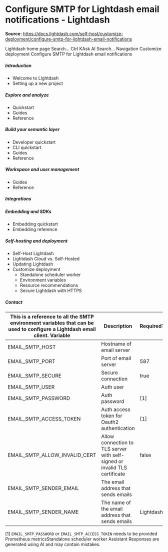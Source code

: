 # Configure SMTP for Lightdash email notifications - Lightdash

**Source:** https://docs.lightdash.com/self-host/customize-deployment/configure-smtp-for-lightdash-email-notifications

Lightdash home page
Search...
Ctrl KAsk AI
Search...
Navigation
Customize deployment
Configure SMTP for Lightdash email notifications
##### Introduction
  * Welcome to Lightdash
  * Setting up a new project


##### Explore and analyze
  * Quickstart
  * Guides
  * Reference


##### Build your semantic layer
  * Developer quickstart
  * CLI quickstart
  * Guides
  * Reference


##### Workspace and user management
  * Guides
  * Reference


##### Integrations


##### Embedding and SDKs
  * Embedding quickstart
  * Embedding reference


##### Self-hosting and deployment
  * Self-Host Lightdash
  * Lightdash Cloud vs. Self-Hosted
  * Updating Lightdash
  * Customize deployment
    * Standalone scheduler worker
    * Environment variables
    * Resource recommendations
    * Secure Lightdash with HTTPS


##### Contact


This is a reference to all the SMTP environment variables that can be used to configure a Lightdash email client. Variable | Description | Required? | Default  
---|---|---|---  
EMAIL_SMTP_HOST | Hostname of email server  
EMAIL_SMTP_PORT | Port of email server | 587  
EMAIL_SMTP_SECURE | Secure connection | true  
EMAIL_SMTP_USER | Auth user  
EMAIL_SMTP_PASSWORD | Auth password | [1]  
EMAIL_SMTP_ACCESS_TOKEN | Auth access token for Oauth2 authentication | [1]  
EMAIL_SMTP_ALLOW_INVALID_CERT | Allow connection to TLS server with self-signed or invalid TLS certificate | false  
EMAIL_SMTP_SENDER_EMAIL | The email address that sends emails  
EMAIL_SMTP_SENDER_NAME | The name of the email address that sends emails | Lightdash  
[1] `EMAIL_SMTP_PASSWORD` or `EMAIL_SMTP_ACCESS_TOKEN` needs to be provided
Prometheus metricsStandalone scheduler worker
Assistant
Responses are generated using AI and may contain mistakes.


